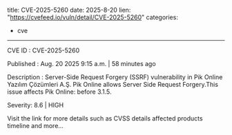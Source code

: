  
title: CVE-2025-5260
date: 2025-8-20
lien: "https://cvefeed.io/vuln/detail/CVE-2025-5260"
categories:
  - cve
---

CVE ID : CVE-2025-5260

Published :  Aug. 20
2025
9:15 a.m. | 58 minutes ago

Description : Server-Side Request Forgery (SSRF) vulnerability in Pik Online Yazılım Çözümleri A.Ş. Pik Online allows Server Side Request Forgery.This issue affects Pik Online: before 3.1.5.

Severity: 8.6 | HIGH

Visit the link for more details
such as CVSS details
affected products
timeline
and more...
